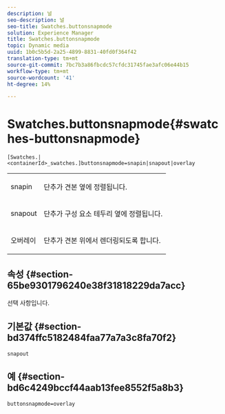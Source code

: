 ```yaml
---
description: 널
seo-description: 널
seo-title: Swatches.buttonsnapmode
solution: Experience Manager
title: Swatches.buttonsnapmode
topic: Dynamic media
uuid: 1b0c5b5d-2a25-4899-8831-40fd0f364f42
translation-type: tm+mt
source-git-commit: 7bc7b3a86fbcdc57cfdc31745fae3afc06e44b15
workflow-type: tm+mt
source-wordcount: '41'
ht-degree: 14%

---
```



# Swatches.buttonsnapmode{#swatches-buttonsnapmode}

`[Swatches.|<containerId>_swatches.]buttonsnapmode=snapin|snapout|overlay`

<table id="table_4322E3ECE9354016B891F5E7A35D6A2A"> 
 <tbody> 
  <tr> 
   <td> <p> <span class="codeph"> <span class="varname"> snapin</span> </span> </p> </td> 
   <td> <p>단추가 견본 옆에 정렬됩니다. </p> </td> 
  </tr> 
  <tr> 
   <td> <p> <span class="codeph"> <span class="varname"> snapout</span> </span> </p> </td> 
   <td> <p>단추가 구성 요소 테두리 옆에 정렬됩니다. </p> </td> 
  </tr> 
  <tr> 
   <td> <p> <span class="codeph"> <span class="varname"> 오버레이</span> </span> </p> </td> 
   <td> <p>단추가 견본 위에서 렌더링되도록 합니다. </p> </td> 
  </tr> 
 </tbody> 
</table>

## 속성 {#section-65be9301796240e38f31818229da7acc}

선택 사항입니다.

## 기본값 {#section-bd374ffc5182484faa77a7a3c8fa70f2}

`snapout`

## 예 {#section-bd6c4249bccf44aab13fee8552f5a8b3}

`buttonsnapmode=overlay`
